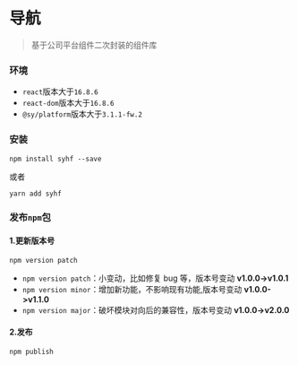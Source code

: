 # 导航

> 基于公司平台组件二次封装的组件库

### 环境

- `react`版本大于`16.8.6`
- `react-dom`版本大于`16.8.6`
- `@sy/platform`版本大于`3.1.1-fw.2`

### 安装

```she
npm install syhf --save
```

或者

```she
yarn add syhf
```

### 发布`npm`包

#### 1.更新版本号

```shell
npm version patch
```

- `npm version patch`：小变动，比如修复 bug 等，版本号变动 **v1.0.0->v1.0.1**
- `npm version minor`：增加新功能，不影响现有功能,版本号变动 **v1.0.0->v1.1.0**
- `npm version major`：破坏模块对向后的兼容性，版本号变动 **v1.0.0->v2.0.0**

#### 2.发布

```shell
npm publish
```
